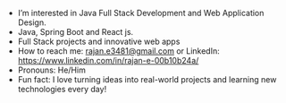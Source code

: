 - I’m interested in Java Full Stack Development and Web Application Design.
- Java, Spring Boot and React js.
- Full Stack projects and innovative web apps
- How to reach me: rajan.e3481@gmail.com or 
                 LinkedIn: https://www.linkedin.com/in/rajan-e-00b10b24a/
- Pronouns: He/Him
- Fun fact: I love turning ideas into real-world projects and learning new technologies every day!

<!---
RajanRaj77/RajanRaj77 is a ✨ special ✨ repository because its `README.md` (this file) appears on your GitHub profile.
You can click the Preview link to take a look at your changes.
--->
